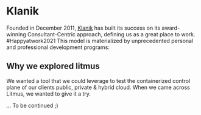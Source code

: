 # **Klanik**

Founded in December 2011, [Klanik](https://www.klanik.com/en/atypik-company-2/#histoire) has built its success on its award-winning Consultant-Centric approach, defining us as a great place to work. #Happyatwork2021 This model is materialized by unprecedented personal and professional development programs:

## **Why we explored litmus**

We wanted a tool that we could leverage to test the containerized control plane of our clients public, private & hybrid cloud.
When we came across Litmus, we wanted to give it a try.

... To be continued ;)
<!-- - It is designed for Kubernetes workload
- It has wide variety of generic test cases for Kubernetes workload and Infrastructure
- It can be used to trigger customized validations
- It is easy to Integrate with our existing automation framework

## How we explored litmus

We explored Litmus to validate the resiliency of our private telco cloud by covering the following areas.

- Testing resiliency of Control plane Kubernetes Infrastructure
- Validating the HA of different control plane services
- Testing inter dependency among different open source applications

## Benefits of litmus

Litmus has has a wide variety of generic test cases for Kubernetes workload and Infrastructure and provides a very easy way for end-to-end automation of resiliency test cases. -->
